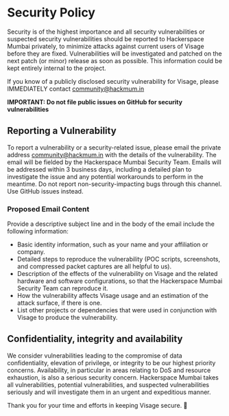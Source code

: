 # Security Policy

Security is of the highest importance and all security vulnerabilities or suspected security vulnerabilities should be reported to Hackerspace Mumbai privately, to minimize attacks against current users of Visage before they are fixed. Vulnerabilities will be investigated and patched on the next patch (or minor) release as soon as possible. This information could be kept entirely internal to the project.

If you know of a publicly disclosed security vulnerability for Visage, please IMMEDIATELY contact community@hackmum.in

**IMPORTANT: Do not file public issues on GitHub for security vulnerabilities**


## Reporting a Vulnerability

To report a vulnerability or a security-related issue, please email the private address community@hackmum.in with the details of the vulnerability. The email will be fielded by the Hackerspace Mumbai Security Team. Emails will be addressed within 3 business days, including a detailed plan to investigate the issue and any potential workarounds to perform in the meantime. Do not report non-security-impacting bugs through this channel. Use GitHub issues instead.

### Proposed Email Content

Provide a descriptive subject line and in the body of the email include the following information:

- Basic identity information, such as your name and your affiliation or company.
- Detailed steps to reproduce the vulnerability (POC scripts, screenshots, and compressed packet captures are all helpful to us).
- Description of the effects of the vulnerability on Visage and the related hardware and software configurations, so that the Hackerspace Mumbai Security Team can reproduce it.
- How the vulnerability affects Visage usage and an estimation of the attack surface, if there is one.
- List other projects or dependencies that were used in conjunction with Visage to produce the vulnerability.


## Confidentiality, integrity and availability
We consider vulnerabilities leading to the compromise of data confidentiality, elevation of privilege, or integrity to be our highest priority concerns. Availability, in particular in areas relating to DoS and resource exhaustion, is also a serious security concern. Hackerspace Mumbai takes all vulnerabilities, potential vulnerabilities, and suspected vulnerabilities seriously and will investigate them in an urgent and expeditious manner.

Thank you for your time and efforts in keeping Visage secure. 🙏   
